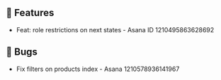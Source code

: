 ## 🚀 Features

- Feat: role restrictions on next states - Asana ID 1210495863628692


## 🐛 Bugs

- Fix filters on products index - Asana 1210578936141967
